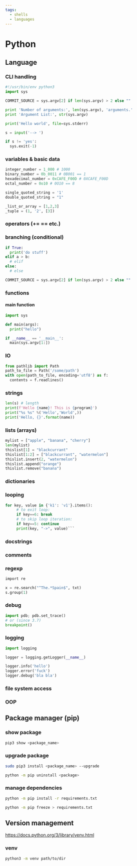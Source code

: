 ```yaml
---
tags:
  - shells
  - languages
---
```

# Python

## Language

### CLI handling
```python
#!/usr/bin/env python3
import sys

COMMIT_SOURCE = sys.argv[2] if len(sys.argv) > 2 else ""

print 'Number of arguments:', len(sys.argv), 'arguments.'
print 'Argument List:', str(sys.argv)

print('Hello world', file=sys.stderr)

s = input('--> ')

if s != 'yes':
  sys.exit(-1)
```

### variables & basic data

```python
integer_number = 1_000 # 1000
binary_number = 0b_0011 # 0B001 == 1
hexadecimal_number = 0xCAFE_F00D # 0XCAFE_F00D
octal_number = 0o10 # 0O10 == 8

single_quoted_string = '1'
double_quoted_string = "1"

_list_or_array = [1,2,3]
_tuple = (1, '2', [3])
```

### operators (+= == etc.)

### branching (conditional)
```python
if True:
  print('do stuff')
elif a > b:
  # elif
else:
  # else

COMMIT_SOURCE = sys.argv[2] if len(sys.argv) > 2 else ""

```

### functions

#### main function

```python
import sys

def main(args):
  print("hello")

if __name__ == '__main__':
  main(sys.argv[1:])
```

### IO

```python
from pathlib import Path
path_to_file = Path('/some/path')
with open(path_to_file, encoding='utf8') as f:
  contents = f.readlines()
```

### strings

```python
len(s) # length
print(f'Hello {name}! This is {program}')
print("%s %s" %('Hello','World',))
print('Hello, {}'.format(name))
```
### lists (arrays)

```python
mylist = ["apple", "banana", "cherry"]
len(mylist)
thislist[1] = "blackcurrant"
thislist[1:2] = ["blackcurrant", "watermelon"]
thislist.insert(2, "watermelon")
thislist.append("orange")
thislist.remove("banana")
```

### dictionaries

### looping

```python
for key, value in {'k1': 'v1'}.items():
     # to exit loop:
     if key==6: break
     # to skip loop iteration:
     if key==5: continue
     print(key, "->", value)```
```


### docstrings

### comments

### regexp
```python
import re

x = re.search("^The.*Spain$", txt)
s.group(1)
```

### debug

```python
import pdb; pdb.set_trace()
# or (since 3.7)
breakpoint()
```

### logging

```python
import logging

logger = logging.getLogger(__name__)

logger.info('hello')
logger.error('fuck')
logger.debug('bla bla')
```
### file system access
### OOP
## Package manager (pip)

### show package

```bash
pip3 show <package_name>
```

### upgrade package

```bash
sudo pip3 install <package_name> --upgrade
```

```bash
python -m pip uninstall <package>
```

### manage dependencies

```bash
python -m pip install -r requirements.txt
```

```bash
python -m pip freeze > requirements.txt
```

## Version management

https://docs.python.org/3/library/venv.html

### venv

```bash
python3 -m venv path/to/dir
```
